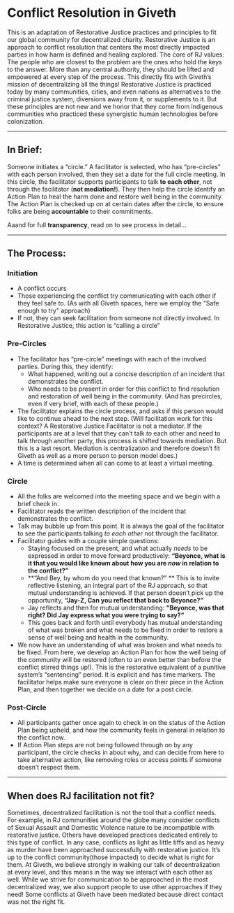 # **Conflict Resolution in Giveth**

This is an adaptation of Restorative Justice practices and principles to fit our global community for decentralized charity. 
Restorative Justice is an approach to conflict resolution that centers the most directly impacted parties in how harm is defined and healing explored. The core of RJ values: The people who are closest to the problem are the ones who hold the keys to the answer. More than any central authority, they should be lifted and empowered at every step of the process. This directly fits with Giveth’s mission of decentralizing all the things! Restorative Justice is practiced today by many communities, cities, and even nations as alternatives to the criminal justice system, diversions away from it, or supplements to it. But these principles are not new and we honor that they come from indigenous communities who practiced these synergistic human technologies before colonization. 

----------------------------------------------

## In Brief:

Someone initiates a “circle.” A facilitator is selected, who has “pre-circles” with each person involved, then they set a date for the full circle meeting. In this circle, the facilitator supports participants to talk **to each other**, not through the facilitator (**not mediation!**). They then help the circle identify an Action Plan to heal the harm done and restore well being in the community. The Action Plan is checked up on at certain dates after the circle, to ensure folks are being **accountable** to their commitments.

Aaand for full **transparency**, read on to see process in detail...

----------------------------------------------

## The Process:

### Initiation
- A conflict occurs
- Those experiencing the conflict try communicating with each other if they feel safe to. (As with all Giveth spaces, here we employ the "Safe enough to try" approach) 
- If not, they can seek facilitation from someone not directly involved. In Restorative Justice, this action is “calling a circle”
### Pre-Circles
- The facilitator has “pre-circle” meetings with each of the involved parties. During this, they identify:
  - What happened, writing out a concise description of an incident that demonstrates the conflict.
  - Who needs to be present in order for this conflict to find resolution and restoration of well being in the community. (And has precircles, even if very brief, with each of these people.)
- The facilitator explains the circle process, and asks if this person would like to continue ahead to the next step. (Will facilitation work for this context? A Restorative Justice Facilitator is not a mediator. If the participants are at a level that they can’t talk *to* each other and need to talk through another party, this process is shifted towards mediation. But this is a last resort. Mediation is centralization and therefore doesn’t fit Giveth as well as a more person to person model does.) 
- A time is determined when all can come to at least a virtual meeting.
### Circle
- All the folks are welcomed into the meeting space and we begin with a brief check in. 
- Facilitator reads the written description of the incident that demonstrates the conflict.
- Talk may bubble up from this point. It is always the goal of the facilitator to see the participants talking *to each other* not through the facilitator. 
- Facilitator guides with a couple simple questions: 
  - Staying focused on the present, and what actually *needs* to be expressed in order to move forward productively: **“Beyonce, what is it that you would like known about how you are *now* in relation to the conflict?”**
  - **“And Bey, by whom do you need that known?” ** This is to invite reflective listening, an integral part of the RJ approach, so that mutual understanding is achieved. If that person doesn’t pick up the opportunity, **“Jay-Z, Can you reflect that back to Beyonce?”** 
  - Jay reflects and then for mutual understanding: **“Beyonce, was that right? Did Jay express what you were trying to say?”**
  - This goes back and forth until everybody has mutual understanding of what was broken and what needs to be fixed in order to restore a sense of well being and health in the community. 
- We now have an understanding of what was broken and what needs to be fixed. From here, we develop an Action Plan for how the well being of the community will be restored (often  to an even better than before the conflict stirred things up!). This is the restorative equivalent of a punitive system’s “sentencing” period. It is explicit and has time markers. The facilitator helps make sure everyone is clear on their piece in the Action Plan, and then together we decide on a date for a post circle. 

### Post-Circle
- All participants gather once again to check in on the status of the Action Plan being upheld, and how the community feels in general in relation to the conflict now. 
- If Action Plan steps are not being followed through on by any participant, the circle checks in about why, and can decide from here to take alternative action, like removing roles or access points if someone doesn’t respect them. 


---------------------------

## When does RJ facilitation not fit?

Sometimes, decentralized facilitation is not the tool that a conflict needs. For example, in RJ communities around the globe many consider conflicts of Sexual Assault and Domestic Violence nature to be incompatible with restorative justice. Others have developed practices dedicated entirely to this type of conflict. In any case, conflicts as light as little tiffs and as heavy as murder have been approached successfully with restorative justice. It’s up to the conflict community(those impacted) to decide what is right for them. At Giveth, we believe strongly in walking our talk of decentralization at every level, and this means in the way we interact with each other as well. While we strive for communication to be approached in the most decentralized way, we also support people to use other approaches if they need! Some conflicts at Giveth have been mediated because direct contact was not the right fit.

